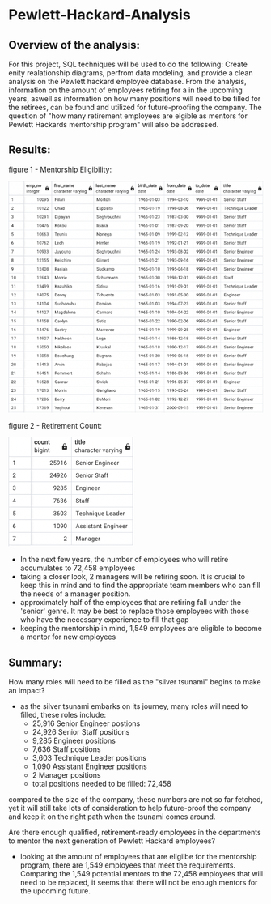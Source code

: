 # Pewlett-Hackard-Analysis

## Overview of the analysis:
For this project, SQL techniques will be used to do the following: Create enity realationship diagrams, perfrom data modeling, and provide a clean analysis on the Pewlett hackard employee database. From the analysis, information on the amount of employees retiring for a in the upcoming years, aswell as information on how many positions will need to be filled for the retirees, can be found and utilized for future-proofing the company. The question of "how many retirement employees are elgible as mentors for Pewlett Hackards mentorship program" will also be addressed.

## Results: 

figure 1 - Mentorship Eligibility:

![mentorship_eligibility_image.png](https://github.com/Calebmkelly/Pewlett-Hackard-Analysis/blob/main/Resources/mentorship_eligibility_image.png)


figure 2 - Retirement Count:

![Retirement_count_image](https://github.com/Calebmkelly/Pewlett-Hackard-Analysis/blob/main/Resources/retirement_count_image.png)

- In the next few years, the number of employees who will retire accumulates to 72,458 employees
- taking a closer look, 2 managers will be retiring soon. It is crucial to keep this in mind and to find the appropriate team members who can fill the needs of a manager position.
- approximately half of the employees that are retiring fall under the 'senior' genre. It may be best to replace those employees with those who have the necessary experience to fill that gap
- keeping the mentorship in mind, 1,549 employees are eligible to become a mentor for new employees


## Summary: 

How many roles will need to be filled as the "silver tsunami" begins to make an impact?

- as the silver tsunami embarks on its journey, many roles will need to filled, these roles include:
  - 25,916 Senior Engineer postions
  - 24,926 Senior Staff positions
  - 9,285 Engineer positions
  - 7,636 Staff positions
  - 3,603 Technique Leader positions
  - 1,090 Assistant Engineer positions
  - 2 Manager positions
  - total positions needed to be filled: 72,458

compared to the size of the company, these numbers are not so far fetched, yet it will still take lots of consideration to help future-proof the company and keep it on the right path when the tsunami comes around.

Are there enough qualified, retirement-ready employees in the departments to mentor the next generation of Pewlett Hackard employees?
- looking at the amount of employees that are eligilbe for the mentorship program, there are 1,549 employees that meet the requirements. Comparing the 1,549 potential mentors to the 72,458 employees that will need to be replaced, it seems that there will not be enough mentors for the upcoming future. 

